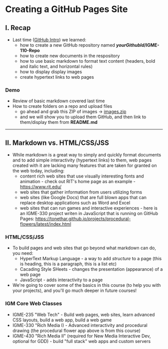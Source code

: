 # Creating a GitHub Pages Site

## I. Recap
- Last time ([GitHub Intro](github-intro.md)) we learned:
  - how to create a new GitHub repository named ***yourGithubId*/IGME-110-Repo**
  - how to create new documents in the respository
  - how to use basic markdown to format text content (headers, bold and italic text, and horizontal rules)
  - how to display display images
  - create hypertext links to web pages

### Demo
- Review of basic markdown covered last time
- How to create folders on a repo and upload files
  - go ahead and grab this ZIP of images -> [images.zip](../_files/images.zip)
  - and we will show you to upload them GitHub, and then link to them/display them from **README.md**

---

## II. Markdown vs. HTML/CSS/JSS

- While markdown is a great way to simply and quickly format documents and to add simple interactivity (hypertext links) to them, web pages created with it are lacking many features that are taken for granted on the web today, including:
  - content rich web sites that use visually interesting fonts and animation - check out RIT's home page as an example - https://www.rit.edu/
  - web sites that gather information from users utilizing forms
  - web sites (like Google Docs) that are full blown apps that can replace desktop applications such as Word and Excel
  - web sites that can run games and interactive experiences - here is an IGME-330 project writen in JavaScript that is running on GitHub Pages: https://tonethar.github.io/projects/procedural-flowers/latest/index.html
 
###  HTML/CSS/JSS
- To build pages and web sites that go beyond what markdown can do, you need: 
  - HyperText Markup Language - a way to add *structure* to a page (this is heading, this is a paragraph, this is a list etc)
  - Cacading Style SHeets -  changes the presentation (appearance) of a web page
  - JavaScript - adds interactivity to a page
- We're going to cover some of the basics in this course (to help you with your projects), and you'll go much deeper in future courses!
 
### IGM Core Web Classes
- IGME-235 "Web Tech" - Build web pages, web sites, learn advanced CSS layouts, build a web app, build a web game
- IGME-330 "Rich Media I) - Advanced interactivity and procedural drawing (the procedural flower app above is from this course)
- IGME-430 "Rich Media II" (required for New Media Interactive Dev, optional for GDD) - build "full stack" web apps and custom servers


